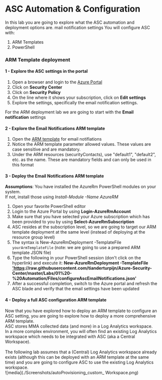 ﻿# ASC Automation & Configuration

In this lab you are going to explore what the ASC automation and deployment options are.
mail notification settings
You will configure ASC with:
1. ARM Templates
2. PowerShell

 
### ARM Template deployment
#### 1 - Explore the ASC settings in the portal
1. Open a browser and login to the  <a href="https://portal.azure.com" target="_blank">Azure Portal</a>
2. Click on **Security Center**
3. Click on **Security Policy**
4. On the line where it shows your subscription, click on **Edit settings**
5. Explore the settings, specifically the email notification settings.

For the ARM deployment lab we are going to start with the **Email notification** settings

#### 2 - Explore the Email Notifications ARM template
1. Open the <a href="https://github.com/tianderturpijn/Azure-Security-Center/blob/master/Labs/01%20-%20Automation/Files/configureAscEmailNotifications.json" target="_blank">ARM template</a> for email notifiations
2. Notice the ARM template parameter allowed values. These values are case sensitive and are mandatory.
3. Under the ARM resources (securityContacts), use "default1", "default2", etc. as the name. These are mandatory fields and can only be used in this format

#### 3 - Deploy the Email Notifications ARM template
**Assumptions**: You have installed the AzureRm PowerShell modules on your system.<br> If not, install those using *Install-Module -Name AzureRM*
1. Open your favorite PowerShell editor
2. Login to the Azure Portal by using **Login-AzureRmAccount**
3. Make sure that you have selected your Azure subscription which has been provided to you by using **Select-AzureRmSubscription**<br>
4. ASC resides at the subscription level, so we are going to target our ARM template deployment at the same level (instead of deploying at the resource group level)
5. The syntax is New-AzureRmDeployment -TemplateFile `yourArmTemplateFile` (note: we are going to use a prepared ARM template JSON file)
6. Type the following in your PowerShell session (don't click on the hyperlink) and execute it: **New-AzureRmDeployment -TemplateFile <a href="" target="_blank">'https[]()://raw.githubusercontent.com/tianderturpijn/Azure-Security-Center/master/Labs/01%20-%20Automation/Files/configureAscEmailNotifications.json'**</a>
7. After a successful completion, switch to the Azure portal and refresh the ASC blade and verify that the email settings have been updated

#### 4 - Deploy a full ASC configuration ARM template
Now that you have explored how to deploy an ARM template to configure an ASC setting, you are going to explore how to deploy a more comprehensive ARM template. <br>
ASC stores MMA collected data (and more) in a Log Analytics workspace. In a more complex environment, you will often find an existing Log Analytics workspace which needs to be integrated with ASC (aka a Central Workspace).<br><br>
The following lab assumes that a (Central) Log Analytics workspace already exists (although this can be deployed with an ARM template at the same time) and you are going to configure ASC to use the existing Log Analytics workspace.<br>
![media](./Screenshots/autoProvisioning_custom_ Workspace.png)



